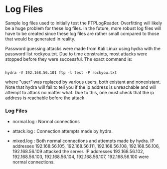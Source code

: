 # Log Files

 Sample log files used to initially test the FTPLogReader. Overfitting will likely be a huge problem for these log files. In the future, more robust log files will have to be created since these log files are rather small compared to those that would be generated in reality.
 
 Password guessing attacks were made from Kali Linux using hydra with the password list rockyou.txt. Due to time constraints, most attacks were stopped before they were successful. The exact command is:
  
~~~~

hydra -V 192.168.56.101 ftp -l test -P rockyou.txt

~~~~

where "user" was replaced by various users, both existant and nonexistant. Note that hydra will fail to tell you if the ip address is unreachable and will attempt to attack no matter what. Due to this, one must check that the ip address is reachable before the attack.

### Log Files

 - normal.log : Normal connections
 
 - attack.log : Connection attempts made by hydra.
 
 - mixed.log  : Both normal connections and attempts made by hydra. IP addresses 192.168.56.105, 192.168.56.111, 192.168.56.108, 192.168.56.106, 192.168.56.109 attacked the server. 
 IP addresses 192.168.56.102, 192.168.56.103, 192.168.56.104, 192.168.56.107, 192.168.56.100 were normal connections. 
 
 
